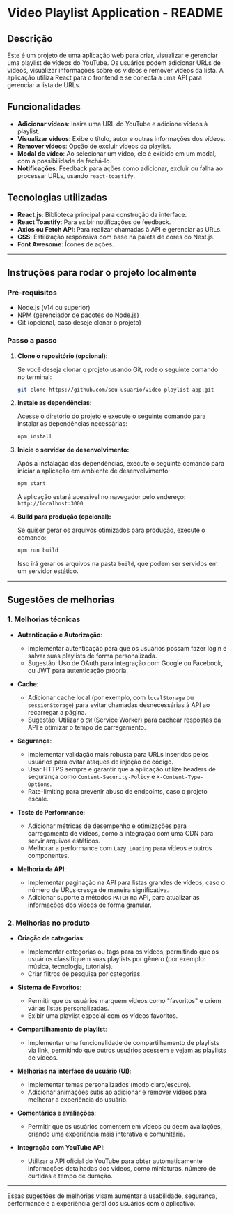 # Video Playlist Application - README

## Descrição

Este é um projeto de uma aplicação web para criar, visualizar e gerenciar uma playlist de vídeos do YouTube. Os usuários podem adicionar URLs de vídeos, visualizar informações sobre os vídeos e remover vídeos da lista. A aplicação utiliza React para o frontend e se conecta a uma API para gerenciar a lista de URLs.

## Funcionalidades

- **Adicionar vídeos**: Insira uma URL do YouTube e adicione vídeos à playlist.
- **Visualizar vídeos**: Exibe o título, autor e outras informações dos vídeos.
- **Remover vídeos**: Opção de excluir vídeos da playlist.
- **Modal de vídeo**: Ao selecionar um vídeo, ele é exibido em um modal, com a possibilidade de fechá-lo.
- **Notificações**: Feedback para ações como adicionar, excluir ou falha ao processar URLs, usando `react-toastify`.

## Tecnologias utilizadas

- **React.js**: Biblioteca principal para construção da interface.
- **React Toastify**: Para exibir notificações de feedback.
- **Axios ou Fetch API**: Para realizar chamadas à API e gerenciar as URLs.
- **CSS**: Estilização responsiva com base na paleta de cores do Nest.js.
- **Font Awesome**: Ícones de ações.

---

## Instruções para rodar o projeto localmente

### Pré-requisitos

- Node.js (v14 ou superior)
- NPM (gerenciador de pacotes do Node.js)
- Git (opcional, caso deseje clonar o projeto)

### Passo a passo

1. **Clone o repositório (opcional):**

   Se você deseja clonar o projeto usando Git, rode o seguinte comando no terminal:

   ```bash
   git clone https://github.com/seu-usuario/video-playlist-app.git
   ```

2. **Instale as dependências:**

   Acesse o diretório do projeto e execute o seguinte comando para instalar as dependências necessárias:

   ```bash
   npm install
   ```

3. **Inicie o servidor de desenvolvimento:**

   Após a instalação das dependências, execute o seguinte comando para iniciar a aplicação em ambiente de desenvolvimento:

   ```bash
   npm start
   ```

   A aplicação estará acessível no navegador pelo endereço: `http://localhost:3000`

4. **Build para produção (opcional):**

   Se quiser gerar os arquivos otimizados para produção, execute o comando:

   ```bash
   npm run build
   ```

   Isso irá gerar os arquivos na pasta `build`, que podem ser servidos em um servidor estático.

---

## Sugestões de melhorias

### 1. Melhorias técnicas

- **Autenticação e Autorização**:
  - Implementar autenticação para que os usuários possam fazer login e salvar suas playlists de forma personalizada.
  - Sugestão: Uso de OAuth para integração com Google ou Facebook, ou JWT para autenticação própria.

- **Cache**:
  - Adicionar cache local (por exemplo, com `localStorage` ou `sessionStorage`) para evitar chamadas desnecessárias à API ao recarregar a página.
  - Sugestão: Utilizar o `SW` (Service Worker) para cachear respostas da API e otimizar o tempo de carregamento.

- **Segurança**:
  - Implementar validação mais robusta para URLs inseridas pelos usuários para evitar ataques de injeção de código.
  - Usar HTTPS sempre e garantir que a aplicação utilize headers de segurança como `Content-Security-Policy` e `X-Content-Type-Options`.
  - Rate-limiting para prevenir abuso de endpoints, caso o projeto escale.

- **Teste de Performance**:
  - Adicionar métricas de desempenho e otimizações para carregamento de vídeos, como a integração com uma CDN para servir arquivos estáticos.
  - Melhorar a performance com `Lazy Loading` para vídeos e outros componentes.

- **Melhoria da API**:
  - Implementar paginação na API para listas grandes de vídeos, caso o número de URLs cresça de maneira significativa.
  - Adicionar suporte a métodos `PATCH` na API, para atualizar as informações dos vídeos de forma granular.

### 2. Melhorias no produto

- **Criação de categorias**:
  - Implementar categorias ou tags para os vídeos, permitindo que os usuários classifiquem suas playlists por gênero (por exemplo: música, tecnologia, tutoriais).
  - Criar filtros de pesquisa por categorias.

- **Sistema de Favoritos**:
  - Permitir que os usuários marquem vídeos como "favoritos" e criem várias listas personalizadas.
  - Exibir uma playlist especial com os vídeos favoritos.

- **Compartilhamento de playlist**:
  - Implementar uma funcionalidade de compartilhamento de playlists via link, permitindo que outros usuários acessem e vejam as playlists de vídeos.

- **Melhorias na interface de usuário (UI)**:
  - Implementar temas personalizados (modo claro/escuro).
  - Adicionar animações sutis ao adicionar e remover vídeos para melhorar a experiência do usuário.

- **Comentários e avaliações**:
  - Permitir que os usuários comentem em vídeos ou deem avaliações, criando uma experiência mais interativa e comunitária.

- **Integração com YouTube API**:
  - Utilizar a API oficial do YouTube para obter automaticamente informações detalhadas dos vídeos, como miniaturas, número de curtidas e tempo de duração.

---

Essas sugestões de melhorias visam aumentar a usabilidade, segurança, performance e a experiência geral dos usuários com o aplicativo.